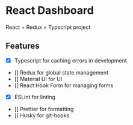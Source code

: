 # React Dashboard

React + Redux + Typscript project

## Features

- [x] Typescript for caching errors in development
- [] Redux for global state management
- [] Material UI for UI
- [] React Hook Form for managing forms
- [x] ESLint for linting
- [] Prettier for formatting
- [] Husky for git-hooks
